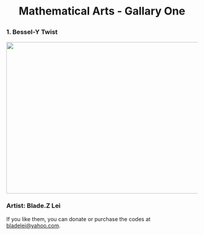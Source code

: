 # <p align="center"> Mathematical Arts - Gallary One</p>

### 1. Bessel-Y Twist
<p align="center"><img src= "https://user-images.githubusercontent.com/66701331/182694945-7a0c330c-cb8a-4537-a30a-f099542a3d34.png" width="600" height="400" class="center"></p>

### Artist: Blade.Z Lei
If you like them, you can donate or purchase the codes at bladelei@yahoo.com.
